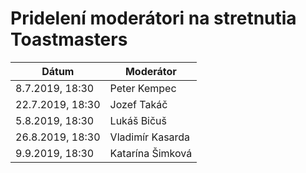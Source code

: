 # Pridelení moderátori na stretnutia Toastmasters

| Dátum            | Moderátor            |
|------------------|----------------------|
| 8.7.2019, 18:30  | Peter Kempec         |
| 22.7.2019, 18:30 | Jozef Takáč          |
| 5.8.2019, 18:30  | Lukáš Bičuš          |
| 26.8.2019, 18:30 | Vladimír Kasarda     |
| 9.9.2019, 18:30  | Katarína Šimková     |
